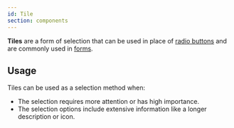 ```yaml
---
id: Tile
section: components
---
```

**Tiles** are a form of selection that can be used in place of [radio buttons](/components/radio) and are commonly used in [forms](/components/forms).

## Usage

Tiles can be used as a selection method when:
* The selection requires more attention or has high importance.
* The selection options include extensive information like a longer description or icon.


